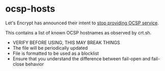 # ocsp-hosts

Let's Encrypt has announced their intent to [stop providing OCSP service](https://news.ycombinator.com/item?id=41046956).

This contains a list of known OCSP hostnames as observed by crt.sh. 

- VERIFY BEFORE USING, THIS MAY BREAK THINGS
- The file will be periodically updated
- File is formatted to be used as a blocklist
- Ensure that you understand the difference between fail-open and fail-close behavior
